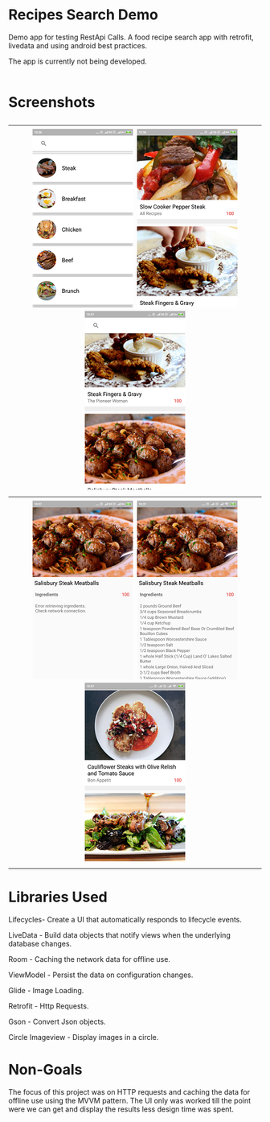 # Recipes Search Demo
<p>Demo app for testing RestApi Calls.
A food recipe search app with retrofit, livedata and using android best practices.</p>
<p>The app is currently not being developed.
<br>
<br>
<h1>Screenshots
<table>
  <tr>
    <th>
      <img src="screens/screen1.png" width="200"/>
      <img src="screens/screen2.png" width="200"/>
      <img src="screens/screen3.png" width="200"/>
    </th>
  </tr>
  <th>
    <img src="screens/screen4.png" width="200"/>
    <img src="screens/screen5.png" width="200"/>
    <img src="screens/screen6.png" width="200"/>
  </th>
  
</table>
<h1>Libraries Used</h1>
  <p>Lifecycles- Create a UI that automatically responds to lifecycle events.</p>
  <p>LiveData - Build data objects that notify views when the underlying database changes.</p>
  <p>Room - Caching the network data for offline use.</p> 
  <p>ViewModel - Persist the data on configuration changes.</p>
  <p>Glide - Image Loading.</p>
  <p>Retrofit - Http Requests.</p>
  <p>Gson - Convert Json objects.</p>
  <p>Circle Imageview - Display images in a circle.</p>
  
<h1>Non-Goals</h1>
The focus of this project was on HTTP requests and caching the data for offline use using the MVVM pattern.
The UI only was worked till the point were we can get and display the results less design time was spent.
